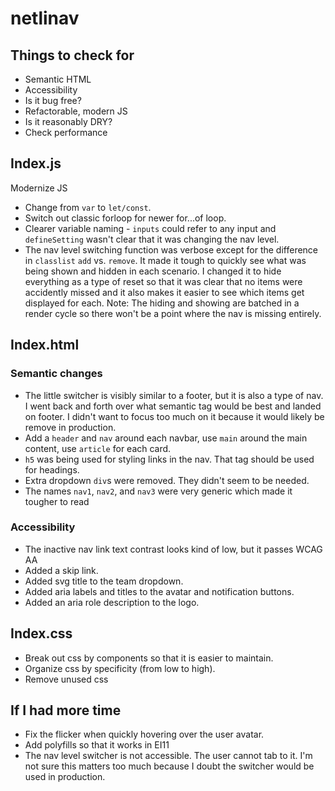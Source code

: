 # netlinav

## Things to check for

- Semantic HTML
- Accessibility
- Is it bug free?
- Refactorable, modern JS
- Is it reasonably DRY?
- Check performance

## Index.js

Modernize JS

- Change from `var` to `let/const`.
- Switch out classic forloop for newer for...of loop.
- Clearer variable naming - `inputs` could refer to any input and `defineSetting` wasn't clear that it was changing the nav level.
- The nav level switching function was verbose except for the difference in `classlist` `add` vs. `remove`. It made it tough to quickly see what was being shown and hidden in each scenario. I changed it to hide everything as a type of reset so that it was clear that no items were accidently missed and it also makes it easier to see which items get displayed for each. Note: The hiding and showing are batched in a render cycle so there won't be a point where the nav is missing entirely.

## Index.html

### Semantic changes

- The little switcher is visibly similar to a footer, but it is also a type of nav. I went back and forth over what semantic tag would be best and landed on footer. I didn't want to focus too much on it because it would likely be remove in production.
- Add a `header` and `nav` around each navbar, use `main` around the main content, use `article` for each card.
- `h5` was being used for styling links in the nav. That tag should be used for headings.
- Extra dropdown `div`s were removed. They didn't seem to be needed.
- The names `nav1`, `nav2`, and `nav3` were very generic which made it tougher to read

### Accessibility

- The inactive nav link text contrast looks kind of low, but it passes WCAG AA
- Added a skip link.
- Added svg title to the team dropdown.
- Added aria labels and titles to the avatar and notification buttons.
- Added an aria role description to the logo.

## Index.css

- Break out css by components so that it is easier to maintain.
- Organize css by specificity (from low to high).
- Remove unused css

## If I had more time

- Fix the flicker when quickly hovering over the user avatar.
- Add polyfills so that it works in EI11
- The nav level switcher is not accessible. The user cannot tab to it. I'm not sure this matters too much because I doubt the switcher would be used in production.